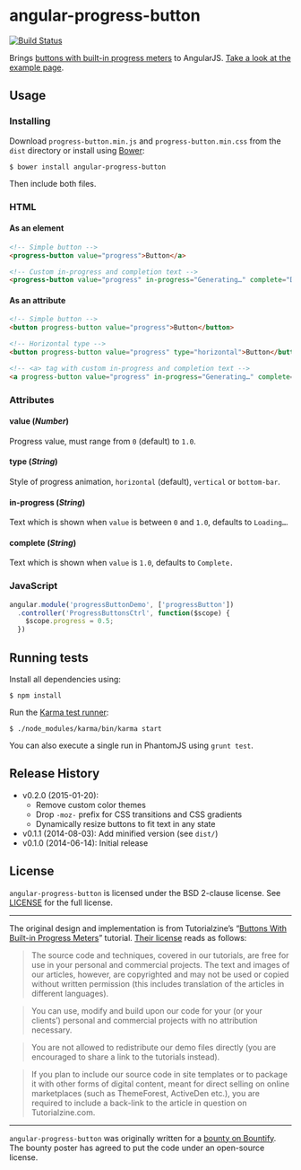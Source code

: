 # angular-progress-button

[![Build Status](http://img.shields.io/travis/SonicHedgehog/angular-progress-button/develop.svg)](https://travis-ci.org/SonicHedgehog/angular-progress-button)

Brings [buttons with built-in progress meters](http://tutorialzine.com/2013/10/buttons-built-in-progress-meters/)
to AngularJS. [Take a look at the example page](http://sonichedgehog.github.io/angular-progress-button/example).

## Usage

### Installing

Download `progress-button.min.js` and `progress-button.min.css` from the `dist` directory or install using [Bower](http://bower.io):

```shell
$ bower install angular-progress-button
```

Then include both files.

### HTML
 
#### As an element

```html
<!-- Simple button -->
<progress-button value="progress">Button</a>

<!-- Custom in-progress and completion text -->
<progress-button value="progress" in-progress="Generating…" complete="Download">Generate</a>
```
 
#### As an attribute

```html
<!-- Simple button -->
<button progress-button value="progress">Button</button>

<!-- Horizontal type -->
<button progress-button value="progress" type="horizontal">Button</button>

<!-- <a> tag with custom in-progress and completion text -->
<a progress-button value="progress" in-progress="Generating…" complete="Download">Generate</a>
```

### Attributes

#### value (*Number*)

Progress value, must range from `0` (default) to `1.0`.

#### type (*String*)

Style of progress animation, `horizontal` (default), `vertical` or `bottom-bar`.

#### in-progress (*String*)

Text which is shown when `value` is between `0` and `1.0`, defaults to `Loading…`.

#### complete (*String*)

Text which is shown when `value` is `1.0`, defaults to `Complete.`

### JavaScript

```js
angular.module('progressButtonDemo', ['progressButton'])
  .controller('ProgressButtonsCtrl', function($scope) {
    $scope.progress = 0.5;
  })
```

## Running tests

Install all dependencies using:

```shell
$ npm install
```

Run the [Karma test runner](http://karma-runner.github.io):

```shell
$ ./node_modules/karma/bin/karma start
```

You can also execute a single run in PhantomJS using `grunt test`.

## Release History

- v0.2.0 (2015-01-20):
    - Remove custom color themes
    - Drop `-moz-` prefix for CSS transitions and CSS gradients
    - Dynamically resize buttons to fit text in any state
- v0.1.1 (2014-08-03): Add minified version (see `dist/`)
- v0.1.0 (2014-06-14): Initial release

## License

`angular-progress-button` is licensed under the BSD 2-clause license. See [LICENSE](./LICENSE) for the full license.

---

The original design and implementation is from Tutorialzine’s “[Buttons With Built-in Progress Meters](http://tutorialzine.com/2013/10/buttons-built-in-progress-meters/)” tutorial. [Their license](http://tutorialzine.com/license/) reads as follows:

> The source code and techniques, covered in our tutorials, are free for use in your personal and commercial projects. The text and images of our articles, however, are copyrighted and may not be used or copied without written permission (this includes translation of the articles in different languages).

> You can use, modify and build upon our code for your (or your clients’) personal and commercial projects with no attribution necessary.

> You are not allowed to redistribute our demo files directly (you are encouraged to share a link to the tutorials instead).

> If you plan to include our source code in site templates or to package it with other forms of digital content, meant for direct selling on online marketplaces (such as ThemeForest, ActiveDen etc.), you are required to include a back-link to the article in question on Tutorialzine.com.

---

`angular-progress-button` was originally written for a [bounty on Bountify](https://bountify.co/turn-this-jquery-into-a-angular-directive). The bounty poster has agreed to put the code under an open-source license.
